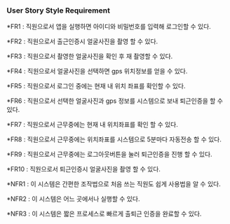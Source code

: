 ### User Story Style Requirement

*FR1 : 직원으로서 앱을 실행하면 아이디와 비밀번호를 입력해 로그인할 수 있다.


*FR2 : 직원으로서 출근인증시 얼굴사진을 촬영 할 수 있다. 

*FR3 : 직원으로서 촬영한 얼굴사진을 확인 후 재 촬영할 수 있다.

*FR4 : 직원으로서 얼굴사진을 선택하면 gps 위치정보를 얻을 수 있다.

*FR5 : 직원으로서 로그인 중에는 현재 내 위치 좌표를 확인할 수 있다.

*FR6 : 직원으로서 선택한 얼굴사진과 gps 정보를 시스템으로 보내 퇴근인증을 할 수 있다.

*FR7 : 직원으로서 근무중에는 현재 내 위치좌표를 확인 할 수 있다.

*FR8 : 직원으로서 근무중에는 위치좌표를 시스템으로 5분마다 자동전송 할 수 있다.

*FR9 : 직원으로서 근무중에는 로그아웃버튼을 눌러 퇴근인증을 진행 할 수 있다.

*FR10 : 직원으로서 퇴근인증시 얼굴사진을 촬영 할 수 있다.

*NFR1 : 이 시스템은 간편한 조작법으로 처음 쓰는 직원도 쉽게 사용법을 알 수 있다. 

*NFR2 : 이 시스템은 어느 곳에서나 실행할 수 있다.

*NFR3 : 이 시스템은 짧은 프로세스로 빠르게 출퇴근 인증을 완료할 수 있다.
